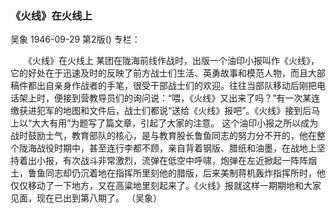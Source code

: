 ### 《火线》在火线上
吴象
1946-09-29
第2版()
专栏：

　　《火线》在火线上
    某团在陇海前线作战时，出版一个油印小报叫作《火线》，它的好处在于迅速及时的反映了前方战士们生活、英勇故事和模范人物，而且大部稿件都出自亲身作战者的手笔，很受干部战士们的欢迎。往往当部队移动后刚把电话架上时，便接到营教导员们的询问说：“喂，《火线》又出来了吗？”有一次某连缴获进犯军的地图和文件后，战士们都说“送给《火线》报吧”。《火线》接到后马上以“大大有用”为题写了篇文章，引起了大家的注意。
    这个油印小报之所以成为战时鼓励士气，教育部队的核心，是与教育股长鲁鱼同志的努力分不开的，他在整个陇海战役时期中，甚至连行李都不顾，亲自背着钢版、腊纸和油墨，在战地上坚持着出小报，有次战斗非常激烈，流弹在低空中呼啸，炮弹在左近掀起一阵阵烟土，鲁鱼同志却仍沉着地在指挥所里刻他的腊版，后来美制蒋机轰炸指挥所时，他仅仅移动了一下地方，又在高粱地里刻起来了。《火线》报就这样一期期地和大家见面，现在已出到第八期了。
                                              （吴象）
